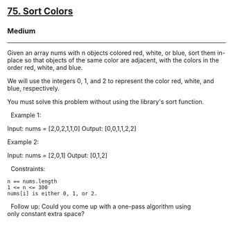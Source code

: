 <h2><a href="https://leetcode.com/problems/sort-colors/description/">75. Sort Colors</a></h2><h3>Medium</h3><hr>Given an array nums with n objects colored red, white, or blue, sort them in-place so that objects of the same color are adjacent, with the colors in the order red, white, and blue.

We will use the integers 0, 1, and 2 to represent the color red, white, and blue, respectively.

You must solve this problem without using the library's sort function.

 
Example 1:

Input: nums = [2,0,2,1,1,0]
Output: [0,0,1,1,2,2]


Example 2:

Input: nums = [2,0,1]
Output: [0,1,2]


 
Constraints:


	n == nums.length
	1 <= n <= 300
	nums[i] is either 0, 1, or 2.


 
Follow up: Could you come up with a one-pass algorithm using only constant extra space?

